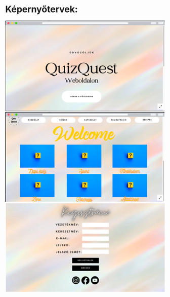 # Képernyőtervek:

![Fogadó oldal](fogado.png)
![Főoldal](main.png)
![Regisztráló oldal](register.png)

